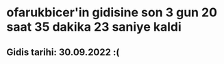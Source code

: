 # ofarukbicer'in gidisine son 3 gun 20 saat 35 dakika 23 saniye kaldi

## Gidis tarihi: 30.09.2022 :(